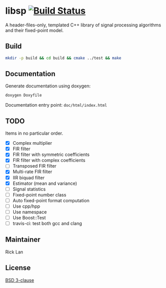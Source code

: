 libsp  [![Build Status](https://travis-ci.org/rlan/libsp.svg?branch=master)](https://travis-ci.org/rlan/libsp)
============
A header-files-only, templated C++ library of signal processing algorithms and their fixed-point model.

## Build

```sh
mkdir -p build && cd build && cmake ../test && make
```

## Documentation
Generate documentation using doxygen:

```sh
doxygen Doxyfile
```

Documentation entry point: `doc/html/index.html`

## TODO

Items in no particular order.

- [x] Complex multiplier
- [x] FIR filter
- [x] FIR filter with symmetric coefficients
- [x] FIR filter with complex coefficients
- [ ] Transposed FIR filter
- [x] Multi-rate FIR filter
- [x] IIR biquad filter
- [x] Estimator (mean and variance)
- [ ] Signal statistics
- [ ] Fixed-point number class
- [ ] Auto fixed-point format computation
- [ ] Use cpp/hpp
- [ ] Use namespace
- [ ] Use Boost::Test
- [ ] travis-ci: test both gcc and clang

## Maintainer

Rick Lan

## License

[BSD 3-clause](LICENSE)
